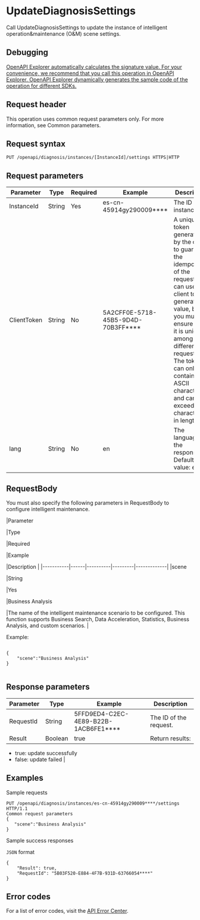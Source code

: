 # UpdateDiagnosisSettings

Call UpdateDiagnosisSettings to update the instance of intelligent operation&maintenance \(O&M\) scene settings.

## Debugging

[OpenAPI Explorer automatically calculates the signature value. For your convenience, we recommend that you call this operation in OpenAPI Explorer. OpenAPI Explorer dynamically generates the sample code of the operation for different SDKs.](https://api.aliyun.com/#product=elasticsearch&api=UpdateDiagnosisSettings&type=ROA&version=2017-06-13)

## Request header

This operation uses common request parameters only. For more information, see Common parameters.

## Request syntax

```
PUT /openapi/diagnosis/instances/[InstanceId]/settings HTTPS|HTTP
```

## Request parameters

|Parameter|Type|Required|Example|Description|
|---------|----|--------|-------|-----------|
|InstanceId|String|Yes|es-cn-45914gy290009\*\*\*\*|The ID of the instance. |
|ClientToken|String|No|5A2CFF0E-5718-45B5-9D4D-70B3FF\*\*\*\*|A unique token generated by the client to guarantee the idempotency of the request. You can use the client to generate the value, but you must ensure that it is unique among different requests. The token can only contain ASCII characters and cannot exceed 64 characters in length. |
|lang|String|No|en|The language of the response. Default value: en. |

## RequestBody

You must also specify the following parameters in RequestBody to configure intelligent maintenance.

|Parameter

|Type

|Required

|Example

|Description |
|-----------|------|----------|---------|-------------|
|scene

|String

|Yes

|Business Analysis

|The name of the intelligent maintenance scenario to be configured. This function supports Business Search, Data Acceleration, Statistics, Business Analysis, and custom scenarios. |

Example:

```

{
    "scene":"Business Analysis"
}
            
```

## Response parameters

|Parameter|Type|Example|Description|
|---------|----|-------|-----------|
|RequestId|String|5FFD9ED4-C2EC-4E89-B22B-1ACB6FE1\*\*\*\*|The ID of the request. |
|Result|Boolean|true|Return results:

-   true: update successfully
-   false: update failed |

## Examples

Sample requests

```
PUT /openapi/diagnosis/instances/es-cn-45914gy290009****/settings HTTP/1.1
Common request parameters
{ 
   "scene":"Business Analysis"
}
```

Sample success responses

`JSON` format

```
{
    "Result": true,
    "RequestId": "5B03F520-E884-4F7B-931D-63766054****"
}
```

## Error codes

For a list of error codes, visit the [API Error Center](https://error-center.alibabacloud.com/status/product/elasticsearch).

